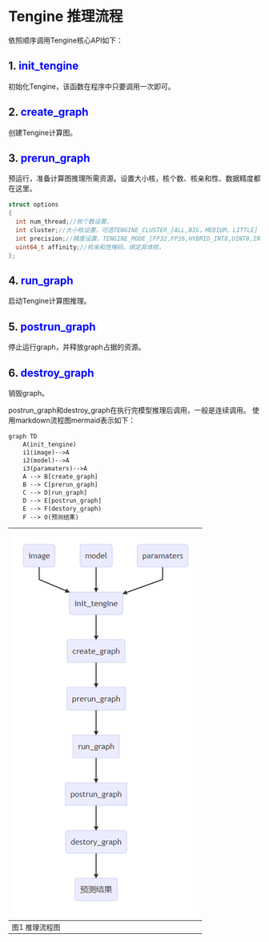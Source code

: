 # Tengine 推理流程
依照顺序调用Tengine核心API如下：

## 1. <font color=blue>init_tengine</font>

初始化Tengine，该函数在程序中只要调用一次即可。

## 2. <font color=blue>create_graph</font>

创建Tengine计算图。

## 3. <font color=blue>prerun_graph</font>

预运行，准备计算图推理所需资源。设置大小核，核个数、核亲和性、数据精度都在这里。

```c
struct options
{
  int num_thread;//核个数设置，
  int cluster;//大小核设置，可选TENGINE_CLUSTER_[ALL,BIG，MEDIUM，LITTLE]
  int precision;//精度设置，TENGINE_MODE_[FP32,FP16,HYBRID_INT8,UINT8,INT8]
  uint64_t affinity;//核亲和性掩码，绑定具体核，
};
```



## 4. <font color=blue>run_graph</font>

启动Tengine计算图推理。

## 5. <font color=blue>postrun_graph</font>

停止运行graph，并释放graph占据的资源。

## 6. <font color=blue>destroy_graph</font>

销毁graph。

postrun_graph和destroy_graph在执行完模型推理后调用，一般是连续调用。
使用markdown流程图mermaid表示如下：

>
```mermaid
graph TD
	A(init_tengine)
	i1(image)-->A
	i2(model)-->A
	i3(paramaters)-->A
	A --> B[create_graph]
    B --> C[prerun_graph]
    C --> D[run_graph]
    D --> E[postrun_graph]
    E --> F(destory_graph)
    F --> O(预测结果)
```
>

| ![img](https://raw.githubusercontent.com/OAID/Tengine/tengine-lite/doc/docs_zh/images/clip_image008.png)|
| ------------------------------------------------------------ |
| 图1 推理流程图                               |
